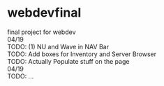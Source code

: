 # webdevfinal
final project for webdev <br>
04/19 <br>
TODO: (1) NU and Wave in NAV Bar <br>
TODO: Add boxes for Inventory and Server Browser <br>
TODO: Actually Populate stuff on the page <br> 
04/19 <br>
TODO: ... <br>
